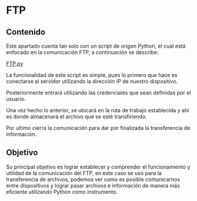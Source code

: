 # FTP
## Contenido
Este apartado cuenta tan solo con un script de origen Python, el cual está enfocado en la comunicación FTP, a continuación se describe:

[FTP.py](https://github.com/Yaayoo15/PIA/blob/main/FTP/FTP.py)

La funcionalidad de este script es simple, pues lo primero que hace es conectarse al servidor utilizando la dirección IP de nuestro dispositivo.

Posteriormente entrará utilizando las credenciales que sean definidas por el usuario. 

Una vez hecho lo anterior, se ubicará en la ruta de trabajo establecida y ahí es donde almacenará el archivo que se esté transfiriendo.

Por ultimo cierra la comunicación para dar por finalizada la transferencia de información.

## Objetivo
Su principal objetivo es lograr establecer y comprender el funcionamiento y utilidad de la comunicación del FTP, en este caso se uso para la transferencia de archivos, podemos ver como es posible comunicarnos entre dispositivos y lograr pasar archivos e información de manera más eficiente utilizando Python como instrumento. 
